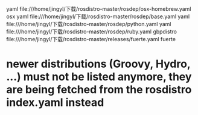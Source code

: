 yaml file:///home/jingyl/下载/rosdistro-master/rosdep/osx-homebrew.yaml osx
yaml file:///home/jingyl/下载/rosdistro-master/rosdep/base.yaml
yaml file:///home/jingyl/下载/rosdistro-master/rosdep/python.yaml
yaml file:///home/jingyl/下载/rosdistro-master/rosdep/ruby.yaml
gbpdistro file:///home/jingyl/下载/rosdistro-master/releases/fuerte.yaml fuerte
# newer distributions (Groovy, Hydro, ...) must not be listed anymore, they are being fetched from the rosdistro index.yaml instead

